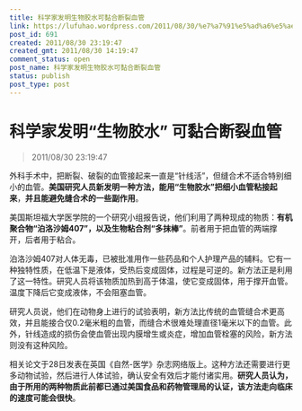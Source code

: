 ```yaml
---
title: 科学家发明生物胶水可黏合断裂血管
link: https://lufuhao.wordpress.com/2011/08/30/%e7%a7%91%e5%ad%a6%e5%ae%b6%e5%8f%91%e6%98%8e%e7%94%9f%e7%89%a9%e8%83%b6%e6%b0%b4-%e5%8f%af%e9%bb%8f%e5%90%88%e6%96%ad%e8%a3%82%e8%a1%80%e7%ae%a1/
post_id: 691
created: 2011/08/30 23:19:47
created_gmt: 2011/08/30 14:19:47
comment_status: open
post_name: 科学家发明生物胶水可黏合断裂血管
status: publish
post_type: post
---
```


# 科学家发明“生物胶水” 可黏合断裂血管

> 2011/08/30 23:19:47

 

外科手术中，把断裂、破裂的血管接起来一直是“针线活”，但缝合术不适合特别细小的血管。**美国研究人员新发明一种方法，能用“生物胶水”把细小血管粘接起来**，**并且能避免缝合术的一些副作用**。

美国斯坦福大学医学院的一个研究小组报告说，他们利用了两种现成的物质：**有机聚合物“泊洛沙姆407”，以及生物粘合剂“多抹棒”**。前者用于把血管的两端撑开，后者用于粘合。 

泊洛沙姆407对人体无毒，已被批准用作一些药品和个人护理产品的辅料。它有一种独特性质，在低温下是液体，受热后变成固体，过程是可逆的。新方法正是利用了这一特性。研究人员将该物质加热到高于体温，使它变成固体，用于撑开血管。温度下降后它变成液体，不会阻塞血管。 

研究人员说，他们在动物身上进行的试验表明，新方法比传统的血管缝合术更高效，并且能接合仅0.2毫米粗的血管，而缝合术很难处理直径1毫米以下的血管。此外，针线造成的损伤会使血管出现内膜增生或炎症，增加血管栓塞的风险，新方法则没有这种风险。 

相关论文于28日发表在英国《自然-医学》杂志网络版上。这种方法还需要进行更多动物试验，然后进行人体试验，确认安全有效后才能付诸实用。**研究人员认为，由于所用的两种物质此前都已通过美国食品和药物管理局的认证，该方法走向临床的速度可能会很快**。

